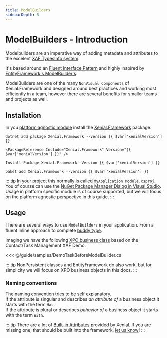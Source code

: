 ```yaml
---
title: ModelBuilders
sidebarDepth: 5
---
```


# ModelBuilders - Introduction

Modelbuilders are an imperative way of adding metadata and attributes to the excelent [XAF TypesInfo system](https://docs.devexpress.com/eXpressAppFramework/113669/concepts/business-model-design/types-info-subsystem).

It's based around an [Fluent Interface Pattern](https://www.martinfowler.com/bliki/FluentInterface.html) and highly inspired by [EntityFramework's ModelBuilder's](https://docs.microsoft.com/en-us/ef/core/modeling/).

ModelBuilders are one of the many `NonVisual Components` of Xenial.Framework and designed around best practices and working most efficiently in a team, however there are several benefits for smaller teams and projects as well.

## Installation

In you [platform agnostic module](https://docs.devexpress.com/eXpressAppFramework/118045/concepts/application-solution-components/application-solution-structure#projects) install the [Xenial.Framework](https://www.nuget.org/packages/Xenial.Framework/) package.

<code-group>
<code-block title=".NET CLI">

<div class="language-bash"><pre class="language-bash"><code>dotnet add package Xenial.Framework --version {{ $var['xenialVersion'] }}</code></pre></div>

</code-block>


<code-block title="PackageReference">

<div class="language-xml"><pre class="language-xml"><code>&ltPackageReference Include="Xenial.Framework" Version="{{ $var['xenialVersion'] }}" /&gt</code></pre></div>

</code-block>

<code-block title="Package Manager">

<div class="language-powershell"><pre class="language-powershell"><code>Install-Package Xenial.Framework -Version {{ $var['xenialVersion'] }}</code></pre></div>

</code-block>

<code-block title="Paket CLI">

<div class="language-bash"><pre><code>paket add Xenial.Framework --version {{ $var['xenialVersion'] }}</code></pre></div>

</code-block>

</code-group>

::: tip
In your project this normally is called `MyApplication.Module.csproj`.  
You of course can use the [NuGet Package Manager Dialog in Visual Studio](https://docs.microsoft.com/en-us/nuget/consume-packages/install-use-packages-visual-studio).  
Usage in platform specific module is of course supported, but we will focus on the platform agnostic perspective in this guide.
:::

## Usage

There are several ways to use `ModelBuilders` in your application. From a fluent inline approach to complete [buddy type](https://stackoverflow.com/a/38373456/2075758).

Imaging we have the following [XPO business class](https://docs.devexpress.com/eXpressAppFramework/113640/getting-started/in-depth-tutorial-winforms-aspnet/business-model-design/business-model-design-with-express-persistent-objects) based on the Contact/Task Management XAF Demo.

<<< @/guide/samples/DemoTaskBeforeModelBuilder.cs

::: tip
NonPersistent classes and EntityFramework do also work, but for simplicity we will focus on XPO business objects in this docs.
:::

### Naming conventions

The naming convention tries to be self explanatory.  
If the attribute is singular and describes *an attribute of* a business object it starts with the term `Has`.  
If the attribute is plural or describes *behavior of* a business object it starts with the term `With`.

::: tip
There are a lot of [Built-in Attributes](/guide/model-builders-built-in.md) provided by Xenial.  If you are missing one, that should be built into the framework, [let us know](https://github.com/xenial-io/Xenial.Framework/issues/)!
:::